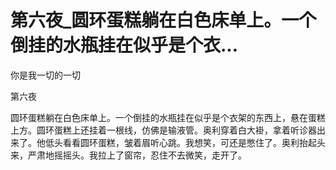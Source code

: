 # 第六夜_圆环蛋糕躺在白色床单上。一个倒挂的水瓶挂在似乎是个衣...

你是我一切的一切

第六夜

圆环蛋糕躺在白色床单上。一个倒挂的水瓶挂在似乎是个衣架的东西上，悬在蛋糕上方。圆环蛋糕上还挂着一根线，仿佛是输液管。奥利穿着白大褂，拿着听诊器出来了。他低头看看圆环蛋糕，皱着眉听心跳。我想笑，可还是憋住了。奥利抬起头来，严肃地摇摇头。我拉上了窗帘，忍住不去微笑，走开了。